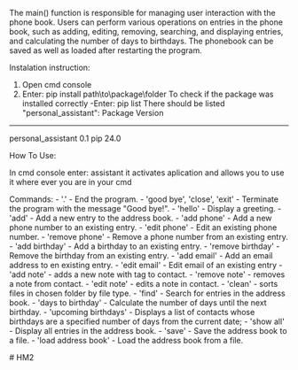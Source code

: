 The main() function is responsible for managing user interaction with the phone book.
    Users can perform various operations on entries in the phone book, such as adding,
    editing, removing, searching, and displaying entries, and calculating the number of 
    days to birthdays. The phonebook can be saved as well as loaded after restarting the 
    program.

Instalation instruction:
1. Open cmd console
2. Enter: pip install path\to\package\folder
   To check if the package was installed correctly 
-Enter: pip list
  There should be listed "personal_assistant":
Package            Version
------------------ -------
personal_assistant 0.1
pip                24.0

How To Use:

In cmd console enter: assistant
it activates aplication and allows you to use it where ever you are in your cmd

Commands:
    - '.' - End the program.
    - 'good bye', 'close', 'exit' - Terminate the program with the message "Good bye!".
    - 'hello' - Display a greeting.
    - 'add' - Add a new entry to the address book.
    - 'add phone' - Add a new phone number to an existing entry.
    - 'edit phone' - Edit an existing phone number.
    - 'remove phone' - Remove a phone number from an existing entry.
    - 'add birthday' - Add a birthday to an existing entry.
    - 'remove birthday' - Remove the birthday from an existing entry.
    - 'add email' - Add an email address to en existing entry.
    - 'edit email' - Edit email of an existing entry
    - 'add note' - adds a new note with tag to contact.
    - 'remove note' - removes a note from contact.
    - 'edit note' - edits a note in contact.
    - 'clean' - sorts files in chosen folder by file type.
    - 'find' - Search for entries in the address book.
    - 'days to birthday' - Calculate the number of days until the next birthday.
    - 'upcoming birthdays' - Displays a list of contacts whose birthdays are a specified number of days from the current date;
    - 'show all' - Display all entries in the address book.
    - 'save' - Save the address book to a file.
    - 'load address book' - Load the address book from a file.

#   H M 2  
 